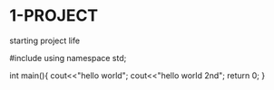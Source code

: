 # 1-PROJECT
starting project life

#include<iostream>
using namespace std;

int main(){
 cout<<"hello world";
 cout<<"hello world 2nd";
 return 0;
}
